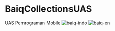 # BaiqCollectionsUAS
UAS Pemrograman Mobile
![baiq-indo](https://user-images.githubusercontent.com/95513843/149106310-11973fe0-adbf-4fe8-a229-1542135637ff.gif)
![baiq-en](https://user-images.githubusercontent.com/95513843/149106377-aaed72c9-90ba-4fae-b7b3-f9b5d2706dd1.gif)
